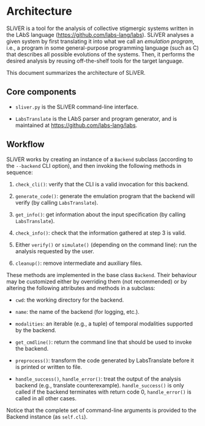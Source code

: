 # Architecture

SLiVER is a tool for the analysis of collective stigmergic systems written
in the LAbS language (https://github.com/labs-lang/labs).
SLiVER analyses a given system by first translating it into what we call an
*emulation program*, i.e., a program in some general-purpose programming
language (such as C) that describes all possible evolutions of the systems.
Then, it performs the desired analysis by reusing off-the-shelf tools for
the target language.

This document summarizes the architecture of SLiVER.

## Core components 

* `sliver.py` is the SLiVER command-line interface.

* `LabsTranslate` is the LAbS parser and program generator, and is maintained
  at https://github.com/labs-lang/labs.

## Workflow

SLiVER works by creating an instance of a `Backend` subclass (according to the
`--backend` CLI option), and then invoking the following methods in sequence:

1. `check_cli()`: verify that the CLI is a valid invocation for this backend.

2. `generate_code()`: generate the emulation program that the backend will
   verify (by calling `LabsTranslate`).

3. `get_info()`: get information about the input specification (by calling
   `LabsTranslate`).

4. `check_info()`: check that the information gathered at step 3 is valid.

5. Either `verify()` or `simulate()` (depending on the command line): run the
   analysis requested by the user.

6. `cleanup()`: remove intermediate and auxiliary files.

These methods are implemented in the base class `Backend`. Their behaviour may
be customized either by overriding them (not recommended) or by altering the
following attributes and methods in a subclass:

* `cwd`: the working directory for the backend.

* `name`: the name of the backend (for logging, etc.).

* `modalities`: an iterable (e.g., a tuple) of temporal modalities
  supported by the backend.

* `get_cmdline()`: return the command line that should be used to invoke the
  backend.

* `preprocess()`: transform the code generated by LabsTranslate before it is
  printed or written to file.

* `handle_success()`, `handle_error()`: treat the output of the analysis
  backend (e.g., translate counterexample). `handle_success()` is only called
  if the backend terminates with return code 0, `handle_error()` is called in
  all other cases.

Notice that the complete set of command-line arguments is provided to the
Backend instance (as `self.cli`).
